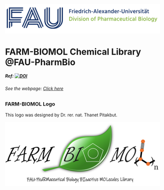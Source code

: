 ![](/logo/FAU-Pharmbio.png)

# FARM-BIOMOL Chemical Library @FAU-PharmBio


##### Ref: [![DOI](https://zenodo.org/badge/824564797.svg)](https://zenodo.org/doi/10.5281/zenodo.13380002)
###### *See the webpage: [Click here](https://thanetpi.github.io/FARM-BIOMOL/)*


### FARM-BIOMOL Logo

This logo was designed by Dr. rer. nat. Thanet Pitakbut.

![](logo/2024-Chemlib-logo-V2.png)
